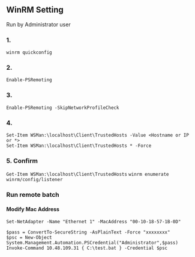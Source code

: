 
## WinRM Setting

Run by Administrator user

### 1.   
```winrm quickconfig```

### 2.  
	
```Enable-PSRemoting```

### 3.   
```Enable-PSRemoting -SkipNetworkProfileCheck```

### 4.   
```
Set-Item WSMan:\localhost\Client\TrustedHosts -Value <Hostname or IP or *>
Set-Item WSMan:\localhost\Client\TrustedHosts * -Force
```

### 5. Confirm

```Get-Item WSMan:\localhost\Client\TrustedHosts```
```winrm enumerate winrm/config/listener```


### Run remote batch

#### Modify Mac Address

```Set-NetAdapter -Name "Ethernet 1" -MacAddress "00-10-18-57-1B-0D"```

```
$pass = ConvertTo-SecureString -AsPlainText -Force "xxxxxxxx"
$psc = New-Object System.Management.Automation.PSCredential("Administrator",$pass)
Invoke-Command 10.48.109.31 { C:\test.bat } -Credential $psc
```

